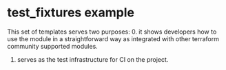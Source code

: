# test_fixtures example
This set of templates serves two purposes:
0. it shows developers how to use the module in a straightforward way as integrated with other terraform community supported modules.
1. serves as the test infrastructure for CI on the project.
